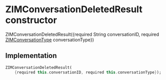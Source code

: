 


# ZIMConversationDeletedResult constructor







ZIMConversationDeletedResult({required String conversationID, required [ZIMConversationType](../../zego_uikit_prebuilt_live_audio_room/ZIMConversationType.md) conversationType})





## Implementation

```dart
ZIMConversationDeletedResult(
    {required this.conversationID, required this.conversationType});
```








